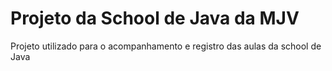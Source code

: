 # Projeto da School de Java da MJV

Projeto utilizado para o acompanhamento e registro das aulas da school de Java